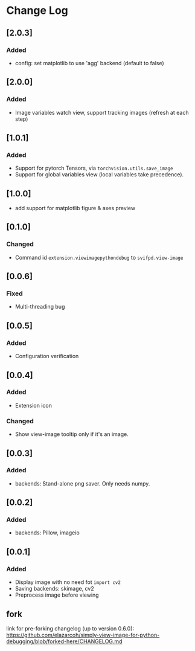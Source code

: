 # Change Log

## [2.0.3]

### Added

- config: set matplotlib to use 'agg' backend (default to false)


## [2.0.0]

### Added

- Image variables watch view, support tracking images (refresh at each step)


## [1.0.1]

### Added
- Support for pytorch Tensors, via `torchvision.utils.save_image`
- Support for global variables view (local variables take precedence).


## [1.0.0]

- add support for matplotlib figure & axes preview

## [0.1.0]

### Changed

- Command id `extension.viewimagepythondebug` to `svifpd.view-image`

## [0.0.6]

### Fixed 

- Multi-threading bug

## [0.0.5]

### Added

- Configuration verification

## [0.0.4]

### Added

- Extension icon

### Changed

- Show view-image tooltip only if it's an image.

## [0.0.3]

### Added

- backends: Stand-alone png saver. Only needs numpy.

## [0.0.2]

### Added

- backends: Pillow, imageio

## [0.0.1]

### Added

- Display image with no need fot `import cv2`
- Saving backends: skimage, cv2
- Preprocess image before viewing

## fork 

link for pre-forking changelog (up to version 0.6.0):
https://github.com/elazarcoh/simply-view-image-for-python-debugging/blob/forked-here/CHANGELOG.md
